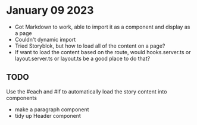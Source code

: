 # January 09 2023

- Got Markdown to work, able to import it as a component and display as a page
- Couldn't dynamic import
- Tried Storyblok, but how to load all of the content on a page?
- If want to load the content based on the route, would hooks.server.ts or layout.server.ts or layout.ts be a good place to do that?

## TODO

Use the #each and #if to automatically load the story content into components 

- make a paragraph component 
- tidy up Header component